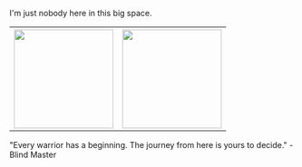 I'm just nobody here in this big space.
<table>
  <tr>
    <th><img height="175em" src="https://github-readme-stats.vercel.app/api/top-langs/?username=introbond&layout=compact" /></th>
    <th><img height="175em" src="https://github-readme-stats.vercel.app/api?username=introbond&show_icons=true&hide_border=true&&count_private=true&include_all_commits=true" /></th>
  </tr>
</table>

<!--START_SECTION:waka-->
<!--END_SECTION:waka-->

"Every warrior has a beginning. The journey from here is yours to decide."  -Blind Master
